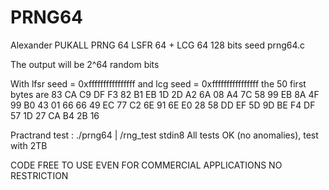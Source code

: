 # PRNG64
Alexander PUKALL PRNG 64 
LSFR 64 + LCG 64
128 bits seed
prng64.c

The output will be 2^64 random bits

With lfsr seed = 0xffffffffffffffff
and lcg seed = 0xffffffffffffffff
the 50 first bytes are
83 CA C9 DF F3 82 B1 EB 1D 2D A2 6A 08 A4 7C 58 99 EB 8A 4F
99 B0 43 01 66 66 49 EC 77 C2 6E 91 6E E0 28 58 DD EF 5D 9D
BE F4 DF 57 1D 27 CA B4 2B 16 

Practrand test : ./prng64 | /rng_test stdin8
All tests OK (no anomalies), test with 2TB

CODE FREE TO USE EVEN FOR COMMERCIAL APPLICATIONS
NO RESTRICTION
